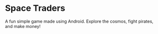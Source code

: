 # Space Traders

A fun simple game made using Android. Explore the cosmos, fight pirates, and make money!